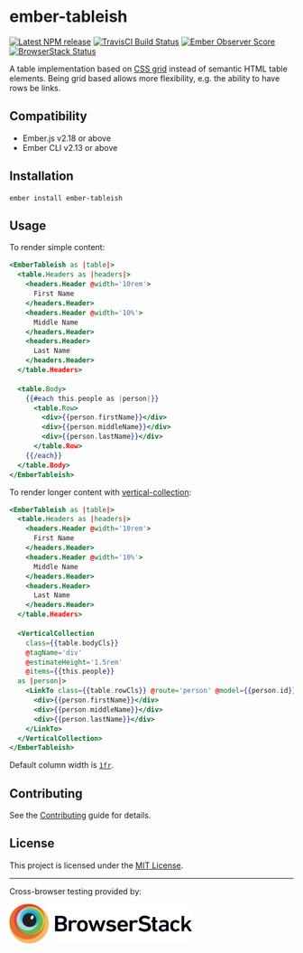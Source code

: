 # ember-tableish

[npm-badge]: https://img.shields.io/npm/v/ember-tableish.svg
[npm-badge-url]: https://www.npmjs.com/package/ember-tableish
[travis-badge]: https://img.shields.io/travis/kturney/ember-tableish/master.svg
[travis-badge-url]: https://travis-ci.org/kturney/ember-tableish
[ember-observer-badge]: http://emberobserver.com/badges/ember-tableish.svg
[ember-observer-url]: http://emberobserver.com/addons/ember-tableish
[browserstack-badge]: https://www.browserstack.com/automate/badge.svg?badge_key=VWJFUWl3OEpWRldvaXFhYU9YRWlZOWVQNmlvNGdQRnJ1bGJUVThidHowND0tLUZ6VEMxVWNnYXIwbVRQSjFhbmltNVE9PQ==--c31eecf4240110bbf5b0086e7aa698b1f23c7778
[browserstack-badge-url]: https://www.browserstack.com/automate/badge.svg?badge_key=VWJFUWl3OEpWRldvaXFhYU9YRWlZOWVQNmlvNGdQRnJ1bGJUVThidHowND0tLUZ6VEMxVWNnYXIwbVRQSjFhbmltNVE9PQ==--c31eecf4240110bbf5b0086e7aa698b1f23c7778

[![Latest NPM release][npm-badge]][npm-badge-url]
[![TravisCI Build Status][travis-badge]][travis-badge-url]
[![Ember Observer Score][ember-observer-badge]][ember-observer-url]
[![BrowserStack Status][browserstack-badge]][browserstack-badge-url]

A table implementation based on [CSS grid](https://developer.mozilla.org/en-US/docs/Web/CSS/grid) instead of semantic HTML table elements.
Being grid based allows more flexibility, e.g. the ability to have rows be links.

## Compatibility

* Ember.js v2.18 or above
* Ember CLI v2.13 or above


## Installation

```
ember install ember-tableish
```


## Usage

To render simple content:
```hbs
<EmberTableish as |table|>
  <table.Headers as |headers|>
    <headers.Header @width='10rem'>
      First Name
    </headers.Header>
    <headers.Header @width='10%'>
      Middle Name
    </headers.Header>
    <headers.Header>
      Last Name
    </headers.Header>
  </table.Headers>

  <table.Body>
    {{#each this.people as |person|}}
      <table.Row>
        <div>{{person.firstName}}</div>
        <div>{{person.middleName}}</div>
        <div>{{person.lastName}}</div>
      </table.Row>
    {{/each}}
  </table.Body>
</EmberTableish>
```

To render longer content with [vertical-collection](https://github.com/html-next/vertical-collection):
```hbs
<EmberTableish as |table|>
  <table.Headers as |headers|>
    <headers.Header @width='10rem'>
      First Name
    </headers.Header>
    <headers.Header @width='10%'>
      Middle Name
    </headers.Header>
    <headers.Header>
      Last Name
    </headers.Header>
  </table.Headers>

  <VerticalCollection
    class={{table.bodyCls}}
    @tagName='div'
    @estimateHeight='1.5rem'
    @items={{this.people}}
  as |person|>
    <LinkTo class={{table.rowCls}} @route='person' @model={{person.id}}>
      <div>{{person.firstName}}</div>
      <div>{{person.middleName}}</div>
      <div>{{person.lastName}}</div>
    </LinkTo>
  </VerticalCollection>
</EmberTableish>
```

Default column width is [`1fr`](https://developer.mozilla.org/en-US/docs/Web/CSS/CSS_Grid_Layout/Basic_Concepts_of_Grid_Layout#The_fr_Unit).

## Contributing

See the [Contributing](CONTRIBUTING.md) guide for details.


## License

This project is licensed under the [MIT License](LICENSE.md).

---

Cross-browser testing provided by:

<a href="https://www.browserstack.com">
  <img height="70" src="docs/browserstack-logo.svg" alt="BrowserStack">
</a>
